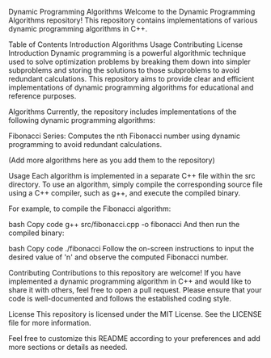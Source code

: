 Dynamic Programming Algorithms
Welcome to the Dynamic Programming Algorithms repository! This repository contains implementations of various dynamic programming algorithms in C++.

Table of Contents
Introduction
Algorithms
Usage
Contributing
License
Introduction
Dynamic programming is a powerful algorithmic technique used to solve optimization problems by breaking them down into simpler subproblems and storing the solutions to those subproblems to avoid redundant calculations. This repository aims to provide clear and efficient implementations of dynamic programming algorithms for educational and reference purposes.

Algorithms
Currently, the repository includes implementations of the following dynamic programming algorithms:

Fibonacci Series: Computes the nth Fibonacci number using dynamic programming to avoid redundant calculations.

(Add more algorithms here as you add them to the repository)

Usage
Each algorithm is implemented in a separate C++ file within the src directory. To use an algorithm, simply compile the corresponding source file using a C++ compiler, such as g++, and execute the compiled binary.

For example, to compile the Fibonacci algorithm:

bash
Copy code
g++ src/fibonacci.cpp -o fibonacci
And then run the compiled binary:

bash
Copy code
./fibonacci
Follow the on-screen instructions to input the desired value of 'n' and observe the computed Fibonacci number.

Contributing
Contributions to this repository are welcome! If you have implemented a dynamic programming algorithm in C++ and would like to share it with others, feel free to open a pull request. Please ensure that your code is well-documented and follows the established coding style.

License
This repository is licensed under the MIT License. See the LICENSE file for more information.

Feel free to customize this README according to your preferences and add more sections or details as needed.
